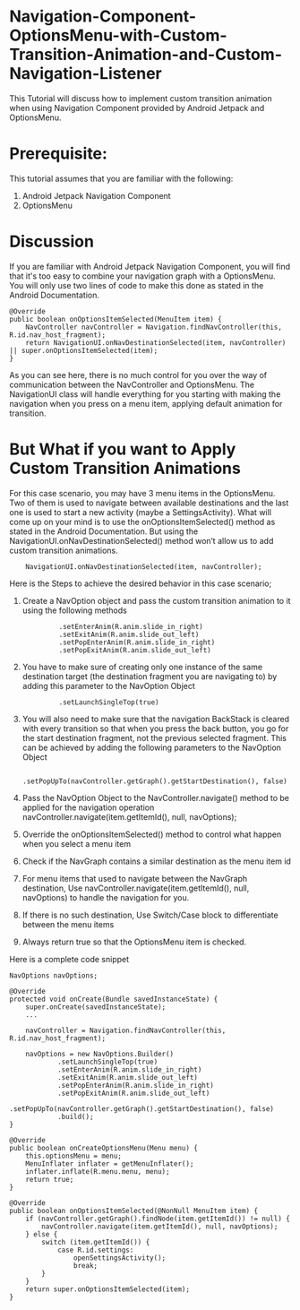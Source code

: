 # Navigation-Component-OptionsMenu-with-Custom-Transition-Animation-and-Custom-Navigation-Listener
This Tutorial will discuss how to implement custom transition animation when using Navigation Component provided by Android Jetpack and OptionsMenu.

# Prerequisite:
This tutorial assumes that you are familiar with the following:
1. Android Jetpack Navigation Component
2. OptionsMenu

# Discussion
If you are familiar with Android Jetpack Navigation Component, you will find that it's too easy to combine your navigation graph with a OptionsMenu. You will only use two lines of code to make this done as stated in the Android Documentation.

    @Override
    public boolean onOptionsItemSelected(MenuItem item) {
        NavController navController = Navigation.findNavController(this, R.id.nav_host_fragment);
        return NavigationUI.onNavDestinationSelected(item, navController) || super.onOptionsItemSelected(item);
    }

As you can see here, there is no much control for you over the way of communication between the NavController and OptionsMenu. The NavigationUI class will handle everything for you starting with making the navigation when you press on a menu item, applying default animation for transition.



# But What if you want to Apply Custom Transition Animations
For this case scenario, you may have 3 menu items in the OptionsMenu. Two of them is used to navigate between available destinations and the last one is used to start a new activity (maybe a SettingsActivity). What will come up on your mind is to use the onOptionsItemSelected() method as stated in the Android Documentation. But using the NavigationUI.onNavDestinationSelected() method won’t allow us to add custom transition animations.  

        NavigationUI.onNavDestinationSelected(item, navController);

Here is the Steps to achieve the desired behavior in this case scenario;
1. Create a NavOption object and pass the custom transition animation to it using the following methods

                .setEnterAnim(R.anim.slide_in_right)
                .setExitAnim(R.anim.slide_out_left)
                .setPopEnterAnim(R.anim.slide_in_right)
                .setPopExitAnim(R.anim.slide_out_left)
        
2. You have to make sure of creating only one instance of the same destination target (the destination fragment you are navigating to) by adding this parameter to the NavOption Object

                .setLaunchSingleTop(true)
                
3. You will also need to make sure that the navigation BackStack is cleared with every transition so that when you press the back button, you go for the start destination fragment, not the previous selected fragment. This can be achieved by adding the following parameters to the NavOption Object

                .setPopUpTo(navController.getGraph().getStartDestination(), false)

4. Pass the NavOption Object to the NavController.navigate() method to be applied for the navigation operation
                    navController.navigate(item.getItemId(), null, navOptions);

5. Override the onOptionsItemSelected() method to control what happen when you select a menu item
6. Check if the NavGraph contains a similar destination as the menu item id
7. For menu items that used to navigate between the NavGraph destination, Use 
navController.navigate(item.getItemId(), null, navOptions) to handle the navigation for you.
8. If there is no such destination, Use Switch/Case block to differentiate between the menu items
9. Always return true so that the OptionsMenu item is checked. 

Here is a complete code snippet

    NavOptions navOptions;

    @Override
    protected void onCreate(Bundle savedInstanceState) {
        super.onCreate(savedInstanceState);
        ...

        navController = Navigation.findNavController(this, R.id.nav_host_fragment);

        navOptions = new NavOptions.Builder()
                .setLaunchSingleTop(true)
                .setEnterAnim(R.anim.slide_in_right)
                .setExitAnim(R.anim.slide_out_left)
                .setPopEnterAnim(R.anim.slide_in_right)
                .setPopExitAnim(R.anim.slide_out_left)
                .setPopUpTo(navController.getGraph().getStartDestination(), false)
                .build();
    }

    @Override
    public boolean onCreateOptionsMenu(Menu menu) {
        this.optionsMenu = menu;
        MenuInflater inflater = getMenuInflater();
        inflater.inflate(R.menu.menu, menu);
        return true;
    }

    @Override
    public boolean onOptionsItemSelected(@NonNull MenuItem item) {
        if (navController.getGraph().findNode(item.getItemId()) != null) {
            navController.navigate(item.getItemId(), null, navOptions);
        } else {
            switch (item.getItemId()) {
                case R.id.settings:
                    openSettingsActivity();
                    break;
            }
        }
        return super.onOptionsItemSelected(item);
    }

